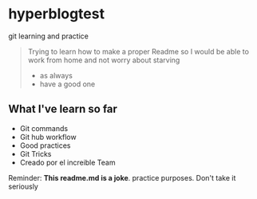 # hyperblogtest
git learning and practice
>Trying to learn how to make a proper Readme so I would be able to work from home and not worry about starving
> - as always
> - have a good one

## What I've learn so far
* Git commands
* Git hub workflow
* Good practices
* Git Tricks
* Creado por el increible Team

Reminder: **This readme.md is a joke**.  practice purposes. Don't take it seriously